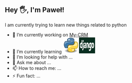 ## Hey 🖐, I'm Paweł!


I am currently trying to learn new things related to python



- 🔭 I’m currently working on [My-CRM](https://github.com/Pawelooo/My-CRM)
- 🌱 I’m currently learning <img src="Python.svg.png" alt="drawing" width="50px" height="50px"/><img src="django2.png" alt="drawing" width="50px" height="50px"/>
- 🤔 I’m looking for help with ...
- 💬 Ask me about ...
- 📫 How to reach me: ...
- ⚡ Fun fact: ...

